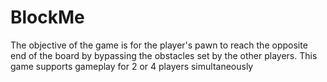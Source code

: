 # BlockMe
The objective of the game is for the player's pawn to reach the opposite end of the board by bypassing the obstacles set by the other players. This game supports gameplay for 2 or 4 players simultaneously
